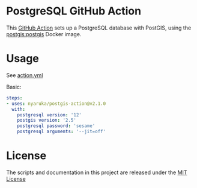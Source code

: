 # PostgreSQL GitHub Action

This [GitHub Action](https://github.com/features/actions) sets up a PostgreSQL database with PostGIS, 
using the [postgis:postgis](https://hub.docker.com/r/postgis/postgis) Docker image.

# Usage

See [action.yml](action.yml)

Basic:
```yaml
steps:
- uses: nyaruka/postgis-action@v2.1.0
  with:
    postgresql version: '12'
    postgis version: '2.5'
    postgresql password: 'sesame'
    postgresql arguments: '--jit=off'
```

# License

The scripts and documentation in this project are released under the [MIT License](LICENSE)

